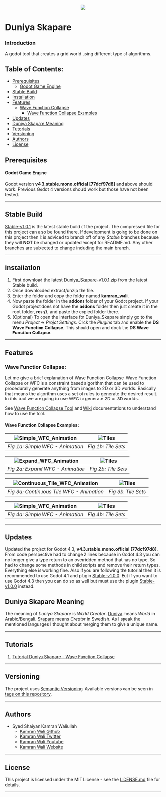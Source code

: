<p align="center"><img src="https://imgur.com/yX8oJXm.png"></p>

# Duniya Skapare

### Introduction
A godot tool that creates a grid world using different type of algorithms.

## Table of Contents:
- [Prerequisites](#prerequisites)
  - [Godot Game Engine](#godot-game-engine)
- [Stable Build](#stable-build)
- [Installation](#installation)
- [Features](#features)
  - [Wave Function Collapse](#wave-function-collapse)
    - [Wave Function Collapse Examples](#wave-function-collapse-examples)
- [Updates](#updates)
- [Duniya Skapare Meaning](#duniya-skapare-meaning)
- [Tutorials](#tutorials)
- [Versioning](#versioning)
- [Authors](#authors)
- [License](#license)

## Prerequisites
#### Godot Game Engine
Godot version **v4.3.stable.mono.official [77dcf97d8]** and above should work. Previous Godot 4 versions should work but those have not been tested.
***
## Stable Build
[Stable-v1.0.1](https://github.com/deadlykam/Duniya_Skapare/tree/Stable-v1.0.1) is the latest stable build of the project. The compressed file for this project can also be found there. If development is going to be done on this project then it is adviced to branch off of any _Stable_ branches because they will **NOT** be changed or updated except for README.md. Any other branches are subjected to change including the main branch.
***
## Installation
1. First download the latest [Duniya_Skapare-v1.0.1.zip](https://github.com/deadlykam/Duniya_Skapare/releases/tag/v1.0.1) from the latest Stable build.
2. Once downloaded extract/unzip the file.
3. Enter the folder and copy the folder named **kamran_wali**.
4. Now paste the folder in the **addons** folder of your Godot project. If your Godot project does not have the **addons** folder then just create it in the root folder, **res://**, and paste the copied folder there.
5. (Optional) To open the interface for Duniya_Skapare simply go to the menu _Project_ -> _Projct Settings_. Click the _Plugins_ tab and enable the **DS Wave Function Collapse**. This should open and dock the **DS Wave Function Collapse**.
***
## Features
### Wave Function Collapse:
Let me give a brief explanation of Wave Function Collapse. Wave Function Collapse or WFC is a constraint based algorithm that can be used to procedurally generate anything from images to 2D or 3D worlds. Basically that means the algorithm uses a set of rules to generate the desired result. In this tool we are going to use WFC to generate 2D or 3D worlds.

See [Wave Function Collapse Tool](https://github.com/deadlykam/Duniya_Skapare/wiki/Wave-Function-Collapse-Tool) and [Wiki](https://github.com/deadlykam/Duniya_Skapare/wiki) documentations to understand how to use the tool.

#### Wave Function Collapse Examples:
| ![Simple_WFC_Animation](https://imgur.com/ut4uUWh.gif) | ![Tiles](https://imgur.com/yMyUTXS.png) |
|:--:|:--:|
| *Fig 1a: Simple WFC - Animation* | *Fig 1b: Tile Sets* |

| ![Expand_WFC_Animation](https://imgur.com/Nq0OSUA.gif) | ![Tiles](https://imgur.com/yMyUTXS.png) |
|:--:|:--:|
| *Fig 2a: Expand WFC - Animation* | *Fig 2b: Tile Sets* |

| ![Continuous_Tile_WFC_Animation](https://imgur.com/4VHxug0.gif) | ![Tiles](https://imgur.com/oxMiJAU.png) |
|:--:|:--:|
| *Fig 3a: Continuous Tile WFC - Animation* | *Fig 3b: Tile Sets* |

| ![Simple_WFC_Animation](https://imgur.com/6lYrHWm.gif) | ![Tiles](https://imgur.com/LNf4oaW.png) |
|:--:|:--:|
| *Fig 4a: Simple WFC - Animation* | *Fig 4b: Tile Sets* |
***
## Updates
Updated the project for Godot 4.3, **v4.3.stable.mono.official [77dcf97d8]**. From code perspective had to change 2 lines because in Godot 4.3 you can no longer give a type return to an overridden method that has no type. So had to change some methods in child scripts and remove their return types. Everything else is working fine. Also if you are following the tutorial then it is recommended to use Godot 4.1 and plugin [Stable-v1.0.0](https://github.com/deadlykam/Duniya_Skapare/releases/tag/v1.0.0). But if you want to use Godot 4.3 then you can do so as well but must use the plugin [Stable-v1.0.0](https://github.com/deadlykam/Duniya_Skapare/tree/Stable-v1.0.1) instead.
## Duniya Skapare Meaning
The meaning of _Duniya Skapare_ is _World Creator_. [Duniya](https://en.wikipedia.org/wiki/Dunya#:~:text=%22Dunya%22%20is%20an%20Arabic%20word,%2C%20this%20world%20here%20below%22.) means _World_ in Arabic/Bengali. [Skapare](https://dictionary.cambridge.org/dictionary/swedish-english/skapare) means _Creator_ in Swedish. As I speak the mentioned languages I thought about merging them to give a unique name.
***
## Tutorials
1. [Tutorial Duniya Skapare - Wave Function Collapse](https://github.com/deadlykam/Tutorial_Duniya_Skapare)
***
## Versioning
The project uses [Semantic Versioning](https://semver.org/). Available versions can be seen in [tags on this repository](https://github.com/deadlykam/CodeOptPro_Godot/tags).
***
## Authors
- Syed Shaiyan Kamran Waliullah 
  - [Kamran Wali Github](https://github.com/deadlykam)
  - [Kamran Wali Twitter](https://twitter.com/KamranWaliDev)
  - [Kamran Wali Youtube](https://www.youtube.com/channel/UCkm-BgvswLViigPWrMo8pjg)
  - [Kamran Wali Website](https://deadlykam.github.io/)
***
## License
This project is licensed under the MIT License - see the [LICENSE.md](LICENSE) file for details.
***
